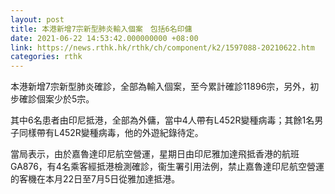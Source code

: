 ```yaml
---
layout: post
title: 本港新增7宗新型肺炎輸入個案　包括6名印傭
date: 2021-06-22 14:53:42.000000000 +08:00
link: https://news.rthk.hk/rthk/ch/component/k2/1597088-20210622.htm
categories: rthk
---
```


本港新增7宗新型肺炎確診，全部為輸入個案，至今累計確診11896宗，另外，初步確診個案少於5宗。

其中6名患者由印尼抵港，全部為外傭，當中4人帶有L452R變種病毒；其餘1名男子同樣帶有L452R變種病毒，他的外遊紀錄待定。

當局表示，由於嘉魯達印尼航空營運，星期日由印尼雅加達飛抵香港的航班GA876，有4名乘客經抵港檢測確診，衞生署引用法例，禁止嘉魯達印尼航空營運的客機在本月22日至7月5日從雅加達抵港。
